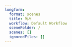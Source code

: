```yaml
---
longform:
  format: scenes
  title: 독서
  workflow: Default Workflow
  sceneFolder: /
  scenes: []
  ignoredFiles: []
---
```

